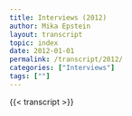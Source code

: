 ```yaml
---
title: Interviews (2012)
author: Mika Epstein
layout: transcript
topic: index
date: 2012-01-01
permalink: /transcript/2012/
categories: ["Interviews"]
tags: [""]
---
```


{{< transcript >}}